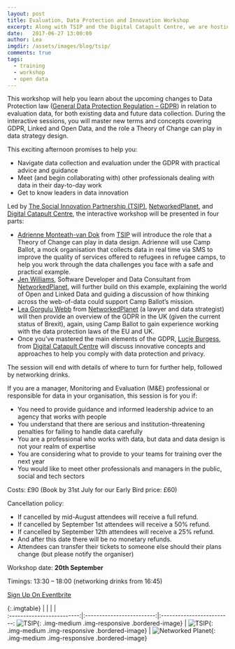```yaml
---
layout: post
title: Evaluation, Data Protection and Innovation Workshop
excerpt: Along with TSIP and the Digital Catapult Centre, we are hosting an Evaluation, Data Protection and Innovation workshop - including a practical session on the upcoming changes to UK Data Protection Law.
date:   2017-06-27 13:00:00
author: Lea
imgdir:	/assets/images/blog/tsip/
comments: true
tags:
  - training
  - workshop
  - open data
---
```


This workshop will help you learn about the upcoming changes to Data Protection law ([General Data Protection Regulation – GDPR](https://en.wikipedia.org/wiki/General_Data_Protection_Regulation)) in relation to evaluation data, for both existing data and future data collection. During the interactive sessions, you will master new terms and concepts covering GDPR, Linked and Open Data, and the role a Theory of Change can play in data strategy design. 

This exciting afternoon promises to help you: 

* Navigate data collection and evaluation under the GDPR with practical advice and guidance
* Meet (and begin collaborating with) other professionals dealing with data in their day-to-day work
* Get to know leaders in data innovation 

Led by [The Social Innovation Partnership (TSIP)](https://tsip.co.uk/), [NetworkedPlanet](http://networkedplanet.com/), and [Digital Catapult Centre](https://www.digitalcatapultcentre.org.uk/), the interactive workshop will be presented in four parts: 

* [Adrienne Monteath-van Dok](https://tsip.co.uk/ajax/people/2455) from [TSIP](https://tsip.co.uk/) will introduce the role that a Theory of Change can play in data design. Adrienne will use Camp Ballot, a mock organisation that collects data in real time via SMS to improve the quality of services offered to refugees in refugee camps, to help you work through the data challenges you face with a safe and practical example.
* [Jen Williams](https://www.linkedin.com/in/jrpwilliams/), Software Developer and Data Consultant from [NetworkedPlanet](http://networkedplanet.com/), will further build on this example, explaining the world of Open and Linked Data and guiding a discussion of how thinking across the web-of-data could support Camp Ballot’s mission. 
* [Lea Gorgulu Webb](https://www.thersa.org/fellowship/find-a-fellow/profile/128435) from [NetworkedPlanet](http://networkedplanet.com/) (a lawyer and data strategist) will then provide an overview of the GDPR in the UK (given the current status of Brexit), again, using Camp Ballot to gain experience working with the data protection laws of the EU and UK.
* Once you’ve mastered the main elements of the GDPR, [Lucie Burgess](https://www.digitalcatapultcentre.org.uk/about/our-team/), from [Digital Catapult Centre](https://www.digitalcatapultcentre.org.uk/) will discuss innovative concepts and approaches to help you comply with data protection and privacy.

The session will end with details of where to turn for further help, followed by networking drinks.

If you are a manager, Monitoring and Evaluation (M&E) professional or responsible for data in your organisation, this session is for you if:

* You need to provide guidance and informed leadership advice to an agency that works with people
* You understand that there are serious and institution-threatening penalties for failing to handle data carefully
* You are a professional who works with data, but data and data design is not your realm of expertise 
* You are considering what to provide to your teams for training over the next year
* You would like to meet other professionals and managers in the public, social and tech sectors

Costs: £90 (Book by 31st July for our Early Bird price: £60) 

Cancellation policy:         

* If cancelled by mid-August attendees will receive a full refund.
* If cancelled by September 1st attendees will receive a 50% refund.
* If cancelled by September 12th attendees will receive a 25% refund.
* And after this date there will be no monetary refunds.
* Attendees can transfer their tickets to someone else should their plans change (but please notify the organiser)

Workshop date: **20th September**

Timings: 13:30 – 18:00 (networking drinks from 16:45)

<p class="text-center">
<a class="btn btn-primary  btn-lg" href="https://www.eventbrite.co.uk/e/evaluation-data-protection-and-innovation-tickets-35720334482?ref=ebtnebregn"
   onclick="trackOutboundLink('https://www.eventbrite.co.uk/e/evaluation-data-protection-and-innovation-tickets-35720334482?ref=ebtnebregn'); return false;">Sign Up On Eventbrite</a>
</p>

{:.imgtable}
|           |   |   |  
:-------------------------:|:-------------------------:|:-------------------------:
![TSIP]({{page.imgdir}}tsip_logo.jpg){: .img-medium .img-responsive .bordered-image}  |  ![TSIP]({{page.imgdir}}digi_catapult_logo.png){: .img-medium .img-responsive .bordered-image} | ![Networked Planet]({{page.imgdir}}Networked_Planet_logo.png){: .img-medium .img-responsive .bordered-image} 

 

